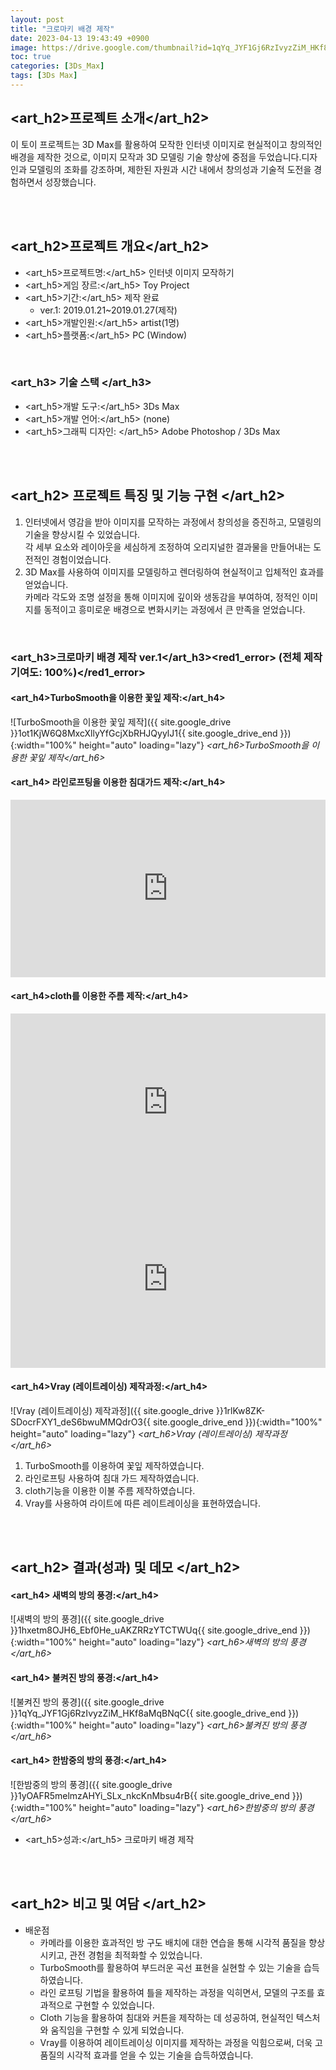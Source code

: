 ```yaml
---
layout: post
title: "크로마키 배경 제작"
date: 2023-04-13 19:43:49 +0900
image: https://drive.google.com/thumbnail?id=1qYq_JYF1Gj6RzIvyzZiM_HKf8aMqBNqC
toc: true
categories: [3Ds_Max]
tags: [3Ds Max]
---
```


## <art_h2>프로젝트 소개</art_h2>

이 토이 프로젝트는 3D Max를 활용하여 모작한 인터넷 이미지로 현실적이고 창의적인 배경을 제작한 것으로, 이미지 모작과 3D 모델링 기술 향상에 중점을 두었습니다.디자인과 모델링의 조화를 강조하며, 제한된 자원과 시간 내에서 창의성과 기술적 도전을 경험하면서 성장했습니다.

<br>
<br>

## <art_h2>프로젝트 개요</art_h2>

- <span><art_h5>프로젝트명:</art_h5> 인터넷 이미지 모작하기</span>
- <span><art_h5>게임 장르:</art_h5> Toy Project</span>
- <span><art_h5>기간:</art_h5> 제작 완료</span>
    - ver.1: 2019.01.21~2019.01.27(제작)
- <span><art_h5>개발인원:</art_h5> artist(1명)</span>
- <span><art_h5>플랫폼:</art_h5> PC (Window)</span>

<br>

### <art_h3> 기술 스택 </art_h3>

- <span><art_h5>개발 도구:</art_h5> 3Ds Max  </span>
- <span><art_h5>개발 언어:</art_h5> (none)  </span>
- <span><art_h5>그래픽 디자인: </art_h5> Adobe Photoshop / 3Ds Max</span>


<br>
<br>

## <art_h2> 프로젝트 특징 및 기능 구현 </art_h2>

1. 인터넷에서 영감을 받아 이미지를 모작하는 과정에서 창의성을 증진하고, 모델링의 기술을 향상시킬 수 있었습니다.  
각 세부 요소와 레이아웃을 세심하게 조정하여 오리지널한 결과물을 만들어내는 도전적인 경험이었습니다.
2. 3D Max를 사용하여 이미지를 모델링하고 렌더링하여 현실적이고 입체적인 효과를 얻었습니다.  
카메라 각도와 조명 설정을 통해 이미지에 깊이와 생동감을 부여하여, 정적인 이미지를 동적이고 흥미로운 배경으로 변화시키는 과정에서 큰 만족을 얻었습니다.

<br>

### <art_h3>크로마키 배경 제작 ver.1</art_h3><red1_error> (전체 제작 기여도: 100%)</red1_error>

#### **<art_h4>TurboSmooth을 이용한 꽃잎 제작:</art_h4>**

![TurboSmooth을 이용한 꽃잎 제작]({{ site.google_drive }}1ot1KjW6Q8MxcXllyYfGcjXbRHJQyylJ1{{ site.google_drive_end }}){:width="100%" height="auto" loading="lazy"}
*<art_h6>TurboSmooth을 이용한 꽃잎 제작</art_h6>*  

#### **<art_h4> 라인로프팅을 이용한 침대가드 제작:</art_h4>**

<iframe width="100%" style="aspect-ratio:16/9" src="https://www.youtube.com/embed/9ocurrhGJAU" title="3ds_Max_surface_lofting" frameborder="0" allow="accelerometer; autoplay; clipboard-write; encrypted-media; gyroscope; picture-in-picture; web-share" allowfullscreen></iframe>


#### **<art_h4>cloth를 이용한 주름 제작:</art_h4>**

<iframe  width="100%" style="aspect-ratio:16/9" src="https://www.youtube.com/embed/eHZQ6VbzELU" title="3ds_Max_comforter_cloth" frameborder="0" allow="accelerometer; autoplay; clipboard-write; encrypted-media; gyroscope; picture-in-picture; web-share" allowfullscreen></iframe>

<iframe  width="100%" style="aspect-ratio:16/9" src="https://www.youtube.com/embed/tN32-MUAK-s" title="3ds_Max_curtain_cloth" frameborder="0" allow="accelerometer; autoplay; clipboard-write; encrypted-media; gyroscope; picture-in-picture; web-share" allowfullscreen></iframe>

#### **<art_h4>Vray (레이트레이싱) 제작과정:</art_h4>**
![Vray (레이트레이싱) 제작과정]({{ site.google_drive }}1rlKw8ZK-SDocrFXY1_deS6bwuMMQdrO3{{ site.google_drive_end }}){:width="100%" height="auto" loading="lazy"}
*<art_h6>Vray (레이트레이싱) 제작과정</art_h6>*  

1. TurboSmooth를 이용하여 꽃잎 제작하였습니다.
2. 라인로프팅 사용하여 침대 가드 제작하였습니다.
3. cloth기능을 이용한 이불 주름 제작하였습니다.
4. Vray를 사용하여 라이트에 따른 레이트레이싱을 표현하였습니다.


<br>
<br>

## <art_h2> 결과(성과) 및 데모 </art_h2>

#### **<art_h4> 새벽의 방의 풍경:</art_h4>**

![새벽의 방의 풍경]({{ site.google_drive }}1hxetm8OJH6_Ebf0He_uAKZRRzYTCTWUq{{ site.google_drive_end }}){:width="100%" height="auto" loading="lazy"}
*<art_h6>새벽의 방의 풍경</art_h6>*  

#### **<art_h4> 불켜진 방의 풍경:</art_h4>**

![불켜진 방의 풍경]({{ site.google_drive }}1qYq_JYF1Gj6RzIvyzZiM_HKf8aMqBNqC{{ site.google_drive_end }}){:width="100%" height="auto" loading="lazy"}
*<art_h6>불켜진 방의 풍경</art_h6>*  

#### **<art_h4> 한밤중의 방의 풍경:</art_h4>**

![한밤중의 방의 풍경]({{ site.google_drive }}1yOAFR5melmzAHYi_SLx_nkcKnMbsu4rB{{ site.google_drive_end }}){:width="100%" height="auto" loading="lazy"}
*<art_h6>한밤중의 방의 풍경</art_h6>*  

- <span><art_h5>성과:</art_h5> 크로마키 배경 제작 </span>

<br>
<br>

## <art_h2> 비고 및 여담 </art_h2>

- 배운점
    - 카메라를 이용한 효과적인 방 구도 배치에 대한 연습을 통해 시각적 품질을 향상시키고, 관전 경험을 최적화할 수 있었습니다.
    - TurboSmooth를 활용하여 부드러운 곡선 표현을 실현할 수 있는 기술을 습득하였습니다.
    - 라인 로프팅 기법을 활용하여 틀을 제작하는 과정을 익히면서, 모델의 구조를 효과적으로 구현할 수 있었습니다.
    - Cloth 기능을 활용하여 침대와 커튼을 제작하는 데 성공하여, 현실적인 텍스처와 움직임을 구현할 수 있게 되었습니다.
    - Vray를 이용하여 레이트레이싱 이미지를 제작하는 과정을 익힘으로써, 더욱 고품질의 시각적 효과를 얻을 수 있는 기술을 습득하였습니다.